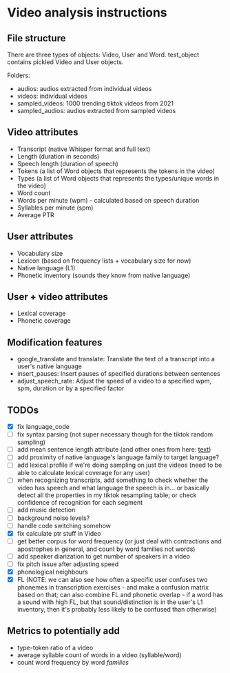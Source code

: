 # Video analysis instructions

## File structure

There are three types of objects: Video, User and Word.
test_object contains pickled Video and User objects.

Folders:

- audios: audios extracted from individual videos
- videos: individual videos
- sampled_videos: 1000 trending tiktok videos from 2021
- sampled_audios: audios extracted from sampled videos

## Video attributes

- Transcript (native Whisper format and full text)
- Length (duration in seconds)
- Speech length (duration of speech)
- Tokens (a list of Word objects that represents the tokens in the video)
- Types (a list of Word objects that represents the types/unique words in the video)
- Word count
- Words per minute (wpm) - calculated based on speech duration
- Syllables per minute (spm)
- Average PTR

## User attributes

- Vocabulary size
- Lexicon (based on frequency lists + vocabulary size for now)
- Native language (L1)
- Phonetic inventory (sounds they know from native language)

## User + video attributes
- Lexical coverage
- Phonetic coverage

## Modification features

- google_translate and translate: Translate the text of a transcript into a user's native language
- insert_pauses: Insert pauses of specified durations between sentences
- adjust_speech_rate: Adjust the speed of a video to a specified wpm, spm, duration or by a specified factor

## TODOs

- [x] fix language_code
- [ ] fix syntax parsing (not super necessary though for the tiktok random sampling)
- [ ] add mean sentence length attribute (and other ones from here: [text](https://chatgpt.com/share/6899654a-fa3c-8010-b05f-924e6585c457))
- [ ] add proximity of native language's language family to target language?
- [ ] add lexical profile if we're doing sampling on just the videos (need to be able to calculate lexical coverage for any user)
- [ ] when recognizing transcripts, add something to check whether the video has speech and what language the speech is in... or basically detect all the properties in my tiktok resampling table; or check confidence of recognition for each segment
- [ ] add music detection
- [ ] background noise levels?
- [ ] handle code switching somehow
- [x] fix calculate ptr stuff in Video
- [ ] get better corpus for word frequency (or just deal with contractions and apostrophes in general, and count by word families not words)
- [ ] add speaker diarization to get number of speakers in a video
- [ ] fix pitch issue after adjusting speed
- [x] phonological neighbours
- [x] FL (NOTE: we can also see how often a specific user confuses two phonemes in transcription exercises - and make a confusion matrix based on that; can also combine FL and phonetic overlap - if a word has a sound with high FL, but that sound/distinction is in the user's L1 inventory, then it's probably less likely to be confused than otherwise)

## Metrics to potentially add

- type-token ratio of a video
- average syllable count of words in a video (syllable/word)
- count word frequency by word *families*

